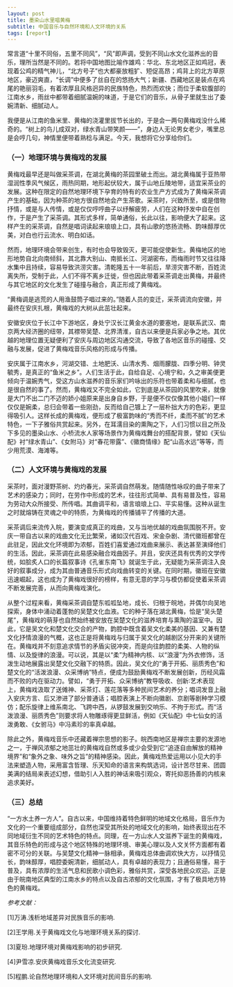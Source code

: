 ```yaml
---
layout: post
title: 墨染山水里唱黄梅
subtitle: 中国音乐与自然环境和人文环境的关系
tags: [report]
---
```


常言道“十里不同俗，五里不同风”，“风”即声调，受到不同山水文化滋养出的音乐，理所当然是不同的。若将中国地图比喻作雄鸡：华北、东北地区正如鸡冠，表现着公鸡的精气神儿，“北方号子”也大都豪放粗犷、短促高昂；鸡背上的北方草原地区，豪迈爽直，“长调”中便多了丝自在的悠扬大气；新疆、西藏地区是装点在鸡尾的艳丽羽毛，有着浓厚且风格迥异的民族特色，热烈而欢快；而位于柔软腹部的江南水乡，雨丝中都带着细腻温婉的味道，于是它们的音乐，从骨子里就生出了委婉清新、细腻动人。


我便是从江南的鱼米里、黄梅的浇灌里拔节长出的，于是会一两句黄梅戏没什么稀奇的。“树上的鸟儿成双对，绿水青山带笑颜——”，身边人无论男女老少，嘴里总是会哼几句，神情里便带着熟稔与满足。今天，我想将它分享给你们。

### （一）地理环境与黄梅戏的发展
黄梅戏最早还是叫做采茶调，在湖北黄梅的茶园里破土而出。湖北黄梅属于亚热带湿润性季风气候区，雨热同期，地形起伏较大，属于山地丘陵地带，适宜采茶业的发展。这种在限定的自然地理环境下孕育的特有的农业生产方式成为了黄梅采茶调产生的基础，因为种茶的地方很自然地会产生茶歌。采茶时，兴致所至，或是借物抒情，或是与人传情，或是仅仅哼哼曲子以纾解疲劳，人们在这种抒发中自在创作，于是产生了采茶调。其形式多样，简单通俗，长此以往，影响便大了起来。这样产生的采茶调，自然是唱词读起来琅琅上口，具有山歌的悠扬流畅、韵味醇厚优美，对白也行云流水、明白如话。


然而，地理环境会带来创生，有时也会导致毁灭，更可能促使新生。黄梅地区的地形地势自北向南倾斜，其北靠大别山、南抵长江、河湖密布，而梅雨时节又往往降水集中且持续，容易导致洪涝灾害。清乾隆五十一年前后，旱涝灾害不断，百姓流离失所，受制于此，人们不得不离乡迁徙，但也因此带着采茶调走出黄梅，并最终与其它地区的文化发生了碰撞与融合，真正形成了黄梅戏。


“黄梅调是逃荒的人用渔鼓筒子唱过来的。”随着人员的变迁，采茶调流向安徽，并最终在安庆扎根，黄梅戏的大树从此茁壮起来。


安徽安庆位于长江中下游地区，身处宁汉长江黄金水道的要塞地，是联系武汉、南京两大经济圈的纽带，其襟带吴楚、北界清淮，自古以来便是兵家必争之地。其优越的地理位置无疑便利了安庆与周边地区沟通交流，导致了各地区音乐的碰撞、交融与发展，促进了黄梅戏音乐风格的形成与传播。


安庆属于江南水乡，河湖交错、土地肥沃、山清水秀、烟雨朦胧、四季分明、钟灵毓秀，是真正的“鱼米之乡”。人们生活于此，自给自足、心境宁和，久之审美便更倾向于温婉秀气，受这方山水滋养的音乐家们吟咏出的乐符也带着柔和与细腻，也是很自然的事了。然而，黄梅戏又不完全如此，它到底是从茶园的风里吹来，就像是大门不出二门不迈的娇小姐原来是出身自乡野，于是便不仅仅像其他小姐们一样仅仅是婉柔，总归会带着一些刚劲，反而给自己镀上了一层朴拙大方的色彩，更显得吸引人。这样长成的黄梅戏，便形成了极富韵味的“秀而不纤，柔而不腻”的艺术特色，一下子雅俗共赏起来。另外，在耳濡目染的熏陶之下，人们习惯以目之所及下多见的墨染山水、小桥流水人家等场景作为黄梅戏舞台的搭配背景，譬如《天仙配》衬“绿水青山”、《女附马》对“春花带露”、《徽商情缘》配“山高水远”等等，而少用荒漠、海滩等。

### （二）人文环境与黄梅戏的发展
采茶时，面对漫野茶树、灼灼春光，采茶调自然萌发。随情随性咏叹的曲子带来了艺术的感染力；同时，在劳作中形成的艺术，往往形式简单、具有易普及性，容易为劳动大众所接受、所传唱。其曲调平和，语言琅琅上口、平实易懂。这种从诞生之时就熔铸在灵魂之中的特质，为黄梅戏的传播铺平了传播的大道。


采茶调后来流传入皖，要演变成真正的戏曲，又与当地优越的戏曲氛围脱不开。安庆一带自古以来的戏曲文化无比繁荣，诸如汉代百戏、宋金杂剧、清代徽班都曾在此驻足，因此文化环境即为浓郁，百姓们喜爱通过戏曲来展示、表达甚至演绎他们的生活。因此，采茶调在此易感染融合戏曲因子。并且，安庆还具有优秀的文学传统，如脍炙人口的长篇叙事诗《孔雀东南飞》就诞生于此，无疑能为采茶调注入良好的叙事成分，成为其由普通音乐形式向戏曲转变的关键。在同时期，徽班在安徽迅速崛起，这也成为了黄梅戏很好的榜样，有意无意的学习与模仿都促使着采茶调不断发展完善，从而向黄梅戏演化。


从整个过程来看，黄梅采茶调自楚东呱呱坠地，成长、归根于皖地，并偶尔向吴地探索，身体中涌动着蓬勃的吴楚文化血液。它的种子落在湖北黄梅，恰是“吴头楚尾”，黄梅戏的萌芽也自然始终被安放在吴楚文化的滋养培育与熏陶的温室中。因此，它是吴文化和楚文化交合的产物，韵腔中既含着吴文化柔美的基因、又兼有楚文化抒情浪漫的气概，这也正是将黄梅戏与归属于吴文化的越剧区分开来的关键所在。黄梅戏并不刻意追求情节的矛盾尖锐冲突，而是向往韵腔的柔美、人物的纵情、以及旋律的浪漫。可以说，其是以“柔”为精神内核、以“浪漫”为外衣修饰，活泼生动地展露出吴楚文化交融下的特质。因此，吴文化的“勇于开拓、丽质秀色”和楚文化的“活泼浪漫、众采博纳”特点，便成为鼓励黄梅戏不断发展创新，历经风霜而不败的内在驱动力。譬如，“勇于开拓、众采博纳”教导吸收、创新∶艺术表现上，黄梅戏汲取了送傩神、采茶灯、莲花落等多种民间艺术的养分；唱词发音上融入安庆方言、后又渗进了部分普通话；唱腔表演上不断向徽剧、京剧等剧种学习模仿；配乐旋律上维系南北、飞跨中西，从锣鼓发展到交响乐、不拘于形式。而“活泼浪漫、丽质秀色”则要求将人物雕琢得更显鲜活，例如《天仙配》中七仙女的活泼勇敢、《女驸马》中冯素珍的率真卓越。


除此之外，黄梅戏音乐中还藏着禅宗思想的影子。皖西南地区是禅宗主要的发源地之一，于禅风浓郁之地茁壮的黄梅戏自然或多或少会受到它“追逐自由解放的精神境界”和“象外之象、味外之旨”的精神感染。因此，黄梅戏热爱运用以小见大的手法来塑造人物，采用富含哲理、乐天知命的语言来构筑选词，设计苦尽甘来、团圆美满的结局来表述幻想，借助引人入胜的神话来吸引观众，寄托抑恶扬善的内核来追求美好。

### （三）总结
“一方水土养一方人”。自古以来，中国维持着特色鲜明的地域文化格局，音乐作为文化的一个重要组成部分，自然也深受其所处的地域文化的影响，始终表现出在不同地域衍生不同的艺术特色的特点。同理，在一方山水人文滋养下诞生的黄梅戏，其音乐特色的形成与这个地区特殊的地理环境、审美心理以及人文关怀方面都有着密不可分的关联。与吴楚文化精神一脉相承，黄梅戏总体曲调欢快大方，以抒情见长，韵味醇厚，唱腔委婉清新，细腻动人，具有卓越的表现力；且通俗易懂，易于普及，具有浓厚的生活气息和民歌小调色彩，雅俗共赏，深受各地民众欢迎。正是由于皖南地区典型的江南水乡的特点以及自古浓郁的文化氛围，才有了极具地方特色的黄梅戏。



_参考文献：_


[1]万涛.浅析地域差异对民族音乐的影响.


[2]王学用.关于黄梅戏文化与地理环境关系的探讨.


[3]夏玢.地理环境对黄梅戏影响的初步研究.


[4]尹雪凉.安庆黄梅戏音乐文化流变研究.


[5]程鹏.论自然地理环境和人文环境对民间音乐的影响.
